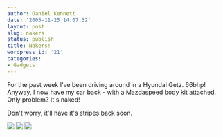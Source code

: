 ```yaml
---
author: Daniel Kennett
date: '2005-11-25 14:07:32'
layout: post
slug: nakers
status: publish
title: Nakers!
wordpress_id: '21'
categories:
- Gadgets
---
```


For the past week I've been driving around in a Hyundai Getz. 66bhp! Anyway, I now have my car back - with a Mazdaspeed body kit attached. Only problem? It's naked! 

Don't worry, it'll have it's stripes back soon.

<img src="pictures/rx8/ms2.jpg"/> 

<img src="pictures/rx8/ms1.jpg"/> 

<img src="pictures/rx8/ms3.jpg"/> 